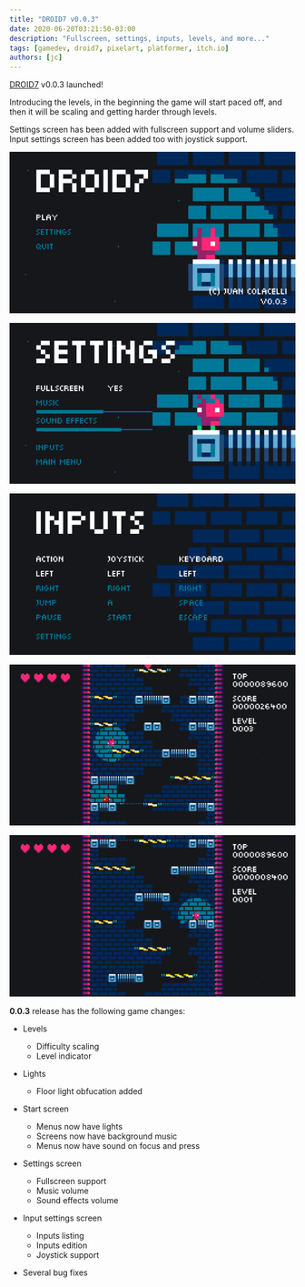 ```yaml
---
title: "DROID7 v0.0.3"
date: 2020-06-20T03:21:50-03:00
description: "Fullscreen, settings, inputs, levels, and more..."
tags: [gamedev, droid7, pixelart, platformer, itch.io]
authors: [jc]
---
```


[DROID7](/tags/droid7) v0.0.3 launched!

Introducing the levels, in the beginning the game will start paced off, and then it will be scaling and getting harder through levels.

Settings screen has been added with fullscreen support and volume sliders. Input settings screen has been added too with joystick support.

![Start](start.png)

![Settings](settings.png)

![Inputs](inputs.png)

![Levels](levels.png)

![Levels](lights.png)

**0.0.3** release has the following game changes:

- Levels
  - Difficulty scaling
  - Level indicator

- Lights
  - Floor light obfucation added

- Start screen
  - Menus now have lights
  - Screens now have background music
  - Menus now have sound on focus and press

- Settings screen
  - Fullscreen support
  - Music volume
  - Sound effects volume

- Input settings screen
  - Inputs listing
  - Inputs edition
  - Joystick support

- Several bug fixes
